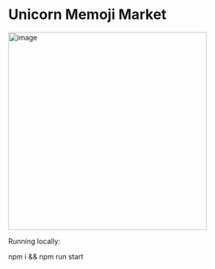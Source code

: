 # Unicorn Memoji Market


<img width="400" height="400" alt="image" src="https://github.com/user-attachments/assets/6f178f27-6f20-4a45-8df1-a52cee75ed53" />


Running locally:

npm i && npm run start

